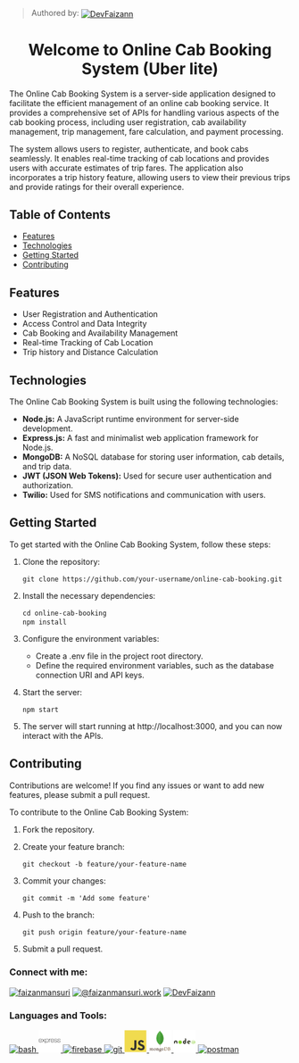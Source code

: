 >Authored by: <a href="https://github.com/DevFaizann" target="blank"><img align="center" src="https://raw.githubusercontent.com/rahuldkjain/github-profile-readme-generator/master/src/images/icons/Social/github.svg" alt="DevFaizann" height="30" width="40"></a>
<h1 align="center">Welcome to Online Cab Booking System
(Uber lite)</h1>

The Online Cab Booking System is a server-side application designed to facilitate the efficient management of an online cab booking service. It provides a comprehensive set of APIs for handling various aspects of the cab booking process, including user registration, cab availability management, trip management, fare calculation, and payment processing.

The system allows users to register, authenticate, and book cabs seamlessly. It enables real-time tracking of cab locations and provides users with accurate estimates of trip fares. The application also incorporates a trip history feature, allowing users to view their previous trips and provide ratings for their overall experience.


## Table of Contents
- [Features](#features)
- [Technologies](#technologies)
- [Getting Started](#getting-started)
- [Contributing](#contributing)

## Features
- User Registration and Authentication
- Access Control and Data Integrity
- Cab Booking and Availability Management
- Real-time Tracking of Cab Location
- Trip history and Distance Calculation

## Technologies
The Online Cab Booking System is built using the following technologies:

- **Node.js:** A JavaScript runtime environment for server-side development.
- **Express.js:** A fast and minimalist web application framework for Node.js.
- **MongoDB:** A NoSQL database for storing user information, cab details, and trip data.
- **JWT (JSON Web Tokens):** Used for secure user authentication and authorization.
- **Twilio:** Used for SMS notifications and communication with users.

## Getting Started
To get started with the Online Cab Booking System, follow these steps:

1. Clone the repository:
   
   ```
   git clone https://github.com/your-username/online-cab-booking.git
   ```
2. Install the necessary dependencies:
   ```
   cd online-cab-booking
   npm install
   ```
3. Configure the environment variables:
   - Create a .env file in the project root directory.
   - Define the required environment variables, such as the database connection URI and API keys.
4. Start the server:
   ```
   npm start
   ```
5. The server will start running at http://localhost:3000, and you can now interact with the APIs.

## Contributing
Contributions are welcome! If you find any issues or want to add new features, please submit a pull request.

To contribute to the Online Cab Booking System:
1. Fork the repository.
2. Create your feature branch:
   
   ```
   git checkout -b feature/your-feature-name
   ```
3. Commit your changes:
   
   ```
   git commit -m 'Add some feature'
   ```
4. Push to the branch:
   
   ```
   git push origin feature/your-feature-name
   ```
5. Submit a pull request.
   
<h3 align="left">Connect with me:</h3>
<p align="left">
<a href="https://linkedin.com/in/faizanmansuri" target="blank"><img align="center" src="https://raw.githubusercontent.com/rahuldkjain/github-profile-readme-generator/master/src/images/icons/Social/linked-in-alt.svg" alt="faizanmansuri" height="30" width="40" /></a>
<a href="https://medium.com/@faizanmansuri.work" target="blank"><img align="center" src="https://raw.githubusercontent.com/rahuldkjain/github-profile-readme-generator/master/src/images/icons/Social/medium.svg" alt="@faizanmansuri.work" height="30" width="40" /></a> <a href="https://twitter.com/DevFaizann" target="blank"><img align="center" src="https://raw.githubusercontent.com/rahuldkjain/github-profile-readme-generator/master/src/images/icons/Social/twitter.svg" alt="DevFaizann" height="30" width="40"></a>
</p>

<h3 align="left">Languages and Tools:</h3>
<p align="left"> <a href="https://www.gnu.org/software/bash/" target="_blank" rel="noreferrer"> <img src="https://www.vectorlogo.zone/logos/gnu_bash/gnu_bash-icon.svg" alt="bash" width="40" height="40"/> </a><a href="https://expressjs.com" target="_blank" rel="noreferrer"> <img src="https://raw.githubusercontent.com/devicons/devicon/master/icons/express/express-original-wordmark.svg" alt="express" width="40" height="40"/> </a> <a href="https://firebase.google.com/" target="_blank" rel="noreferrer"> <img src="https://www.vectorlogo.zone/logos/firebase/firebase-icon.svg" alt="firebase" width="40" height="40"/> </a><a href="https://git-scm.com/" target="_blank" rel="noreferrer"> <img src="https://www.vectorlogo.zone/logos/git-scm/git-scm-icon.svg" alt="git" width="40" height="40"/> </a><a href="https://developer.mozilla.org/en-US/docs/Web/JavaScript" target="_blank" rel="noreferrer"> <img src="https://raw.githubusercontent.com/devicons/devicon/master/icons/javascript/javascript-original.svg" alt="javascript" width="40" height="40"/> </a> <a href="https://www.mongodb.com/" target="_blank" rel="noreferrer"> <img src="https://raw.githubusercontent.com/devicons/devicon/master/icons/mongodb/mongodb-original-wordmark.svg" alt="mongodb" width="40" height="40"/> </a> <a href="https://nodejs.org" target="_blank" rel="noreferrer"> <img src="https://raw.githubusercontent.com/devicons/devicon/master/icons/nodejs/nodejs-original-wordmark.svg" alt="nodejs" width="40" height="40"/> </a> <a href="https://postman.com" target="_blank" rel="noreferrer"> <img src="https://www.vectorlogo.zone/logos/getpostman/getpostman-icon.svg" alt="postman" width="40" height="40"/> </a></p>
